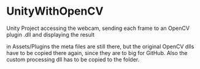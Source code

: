# UnityWithOpenCV
Unity Project accessing the webcam, sending each frame to an OpenCV plugin .dll and displaying the result

in Assets/Plugins the meta files are still there, but the original OpenCV dlls have to be copied there again, since they are to big for GitHub. Also the custom processing dll has to be copied to the folder.
